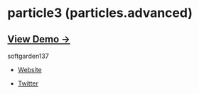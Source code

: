 particle3 (particles.advanced)
==============================

## [View Demo &rarr;](http://www12.ocn.ne.jp/~s_garden/samples/particle3/SilverlightPageParticle3.html)

softgarden137

- [Website](http://blog.goo.ne.jp/softgarden137)

- [Twitter](http://twitter.com/FutureWidgetLab)

